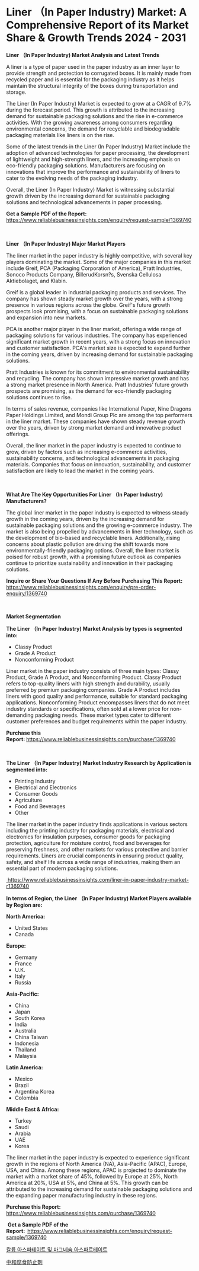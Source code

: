 <p><h1>Liner （In Paper Industry) Market: A Comprehensive Report of its Market Share & Growth Trends 2024 - 2031</h1></p><p><strong>Liner （In Paper Industry) Market Analysis and Latest Trends</strong></p>
<p><p>A liner is a type of paper used in the paper industry as an inner layer to provide strength and protection to corrugated boxes. It is mainly made from recycled paper and is essential for the packaging industry as it helps maintain the structural integrity of the boxes during transportation and storage.</p><p>The Liner (In Paper Industry) Market is expected to grow at a CAGR of 9.7% during the forecast period. This growth is attributed to the increasing demand for sustainable packaging solutions and the rise in e-commerce activities. With the growing awareness among consumers regarding environmental concerns, the demand for recyclable and biodegradable packaging materials like liners is on the rise.</p><p>Some of the latest trends in the Liner (In Paper Industry) Market include the adoption of advanced technologies for paper processing, the development of lightweight and high-strength liners, and the increasing emphasis on eco-friendly packaging solutions. Manufacturers are focusing on innovations that improve the performance and sustainability of liners to cater to the evolving needs of the packaging industry.</p><p>Overall, the Liner (In Paper Industry) Market is witnessing substantial growth driven by the increasing demand for sustainable packaging solutions and technological advancements in paper processing.</p></p>
<p><strong>Get a Sample PDF of the Report:&nbsp;</strong> <a href="https://www.reliablebusinessinsights.com/enquiry/request-sample/1369740">https://www.reliablebusinessinsights.com/enquiry/request-sample/1369740</a></p>
<p>&nbsp;</p>
<p><strong>Liner （In Paper Industry) Major Market Players</strong></p>
<p><p>The liner market in the paper industry is highly competitive, with several key players dominating the market. Some of the major companies in this market include Greif, PCA (Packaging Corporation of America), Pratt Industries, Sonoco Products Company, BillerudKorsn?s, Svenska Cellulosa Aktiebolaget, and Klabin.</p><p>Greif is a global leader in industrial packaging products and services. The company has shown steady market growth over the years, with a strong presence in various regions across the globe. Greif's future growth prospects look promising, with a focus on sustainable packaging solutions and expansion into new markets.</p><p>PCA is another major player in the liner market, offering a wide range of packaging solutions for various industries. The company has experienced significant market growth in recent years, with a strong focus on innovation and customer satisfaction. PCA's market size is expected to expand further in the coming years, driven by increasing demand for sustainable packaging solutions.</p><p>Pratt Industries is known for its commitment to environmental sustainability and recycling. The company has shown impressive market growth and has a strong market presence in North America. Pratt Industries' future growth prospects are promising, as the demand for eco-friendly packaging solutions continues to rise.</p><p>In terms of sales revenue, companies like International Paper, Nine Dragons Paper Holdings Limited, and Mondi Group Plc are among the top performers in the liner market. These companies have shown steady revenue growth over the years, driven by strong market demand and innovative product offerings.</p><p>Overall, the liner market in the paper industry is expected to continue to grow, driven by factors such as increasing e-commerce activities, sustainability concerns, and technological advancements in packaging materials. Companies that focus on innovation, sustainability, and customer satisfaction are likely to lead the market in the coming years.</p></p>
<p>&nbsp;</p>
<p><strong>What Are The Key Opportunities For Liner （In Paper Industry) Manufacturers?</strong></p>
<p><p>The global liner market in the paper industry is expected to witness steady growth in the coming years, driven by the increasing demand for sustainable packaging solutions and the growing e-commerce industry. The market is also being propelled by advancements in liner technology, such as the development of bio-based and recyclable liners. Additionally, rising concerns about plastic pollution are driving the shift towards more environmentally-friendly packaging options. Overall, the liner market is poised for robust growth, with a promising future outlook as companies continue to prioritize sustainability and innovation in their packaging solutions.</p></p>
<p><strong>Inquire or Share Your Questions If Any Before Purchasing This Report:</strong> <a href="https://www.reliablebusinessinsights.com/enquiry/pre-order-enquiry/1369740">https://www.reliablebusinessinsights.com/enquiry/pre-order-enquiry/1369740</a></p>
<p>&nbsp;</p>
<p><strong>Market Segmentation</strong></p>
<p><strong>The Liner （In Paper Industry) Market Analysis by types is segmented into:</strong></p>
<p><ul><li>Classy Product</li><li>Grade A Product</li><li>Nonconforming Product</li></ul></p>
<p><p>Liner market in the paper industry consists of three main types: Classy Product, Grade A Product, and Nonconforming Product. Classy Product refers to top-quality liners with high strength and durability, usually preferred by premium packaging companies. Grade A Product includes liners with good quality and performance, suitable for standard packaging applications. Nonconforming Product encompasses liners that do not meet industry standards or specifications, often sold at a lower price for non-demanding packaging needs. These market types cater to different customer preferences and budget requirements within the paper industry.</p></p>
<p><strong>Purchase this Report:&nbsp;</strong><a href="https://www.reliablebusinessinsights.com/purchase/1369740">https://www.reliablebusinessinsights.com/purchase/1369740</a></p>
<p>&nbsp;</p>
<p><strong>The Liner （In Paper Industry) Market Industry Research by Application is segmented into:</strong></p>
<p><ul><li>Printing Industry</li><li>Electrical and Electronics</li><li>Consumer Goods</li><li>Agriculture</li><li>Food and Beverages</li><li>Other</li></ul></p>
<p><p>The liner market in the paper industry finds applications in various sectors including the printing industry for packaging materials, electrical and electronics for insulation purposes, consumer goods for packaging protection, agriculture for moisture control, food and beverages for preserving freshness, and other markets for various protective and barrier requirements. Liners are crucial components in ensuring product quality, safety, and shelf life across a wide range of industries, making them an essential part of modern packaging solutions.</p></p>
<p><a href="https://www.reliablebusinessinsights.com/liner-in-paper-industry-market-r1369740">&nbsp;https://www.reliablebusinessinsights.com/liner-in-paper-industry-market-r1369740</a></p>
<p><strong>In terms of Region, the Liner （In Paper Industry) Market Players available by Region are:</strong></p>
<p>
    <p> <strong> North America: </strong>
        <ul>
            <li>United States</li>
            <li>Canada</li>
        </ul>
        </p> 
    <p> <strong> Europe: </strong>
        <ul>
            <li>Germany</li>
            <li>France</li>
            <li>U.K.</li>
            <li>Italy</li>
            <li>Russia</li>
        </ul>
        </p> 
    <p> <strong> Asia-Pacific: </strong>
        <ul>
            <li>China</li>
            <li>Japan</li>
            <li>South Korea</li>
            <li>India</li>
            <li>Australia</li>
            <li>China Taiwan</li>
            <li>Indonesia</li>
            <li>Thailand</li>
            <li>Malaysia</li>
        </ul>
        </p> 
    <p> <strong> Latin America: </strong>
        <ul>
            <li>Mexico</li>
            <li>Brazil</li>
            <li>Argentina Korea</li>
            <li>Colombia</li>
        </ul>
        </p> 
    <p> <strong> Middle East & Africa: </strong>
        <ul>
            <li>Turkey</li>
            <li>Saudi</li>
            <li>Arabia</li>
            <li>UAE</li>
            <li>Korea</li>
        </ul>
    </p>
    </p>
<p><p>The liner market in the paper industry is expected to experience significant growth in the regions of North America (NA), Asia-Pacific (APAC), Europe, USA, and China. Among these regions, APAC is projected to dominate the market with a market share of 45%, followed by Europe at 25%, North America at 20%, USA at 5%, and China at 5%. This growth can be attributed to the increasing demand for sustainable packaging solutions and the expanding paper manufacturing industry in these regions.</p></p>
<p><strong>Purchase this Report: </strong><a href="https://www.reliablebusinessinsights.com/purchase/1369740">https://www.reliablebusinessinsights.com/purchase/1369740</a></p>
<p>&nbsp;<strong>Get a Sample PDF of the Report:&nbsp;&nbsp;</strong><a href="https://www.reliablebusinessinsights.com/enquiry/request-sample/1369740">https://www.reliablebusinessinsights.com/enquiry/request-sample/1369740</a></p>
<p><strong></strong></p>
<p><p><a href="https://medium.com/@sybleferry/%EC%B9%BC%EB%A5%A8-%EC%95%84%EC%8A%A4%ED%8C%8C%EB%A5%B4%ED%85%8C%EC%9D%B4%ED%8A%B8-%EB%B0%8F-%EB%A7%88%EA%B7%B8%EB%84%A4%EC%8A%98-%EC%95%84%EC%8A%A4%ED%8C%8C%ED%83%80%ED%8A%B8-%EC%8B%9C%EC%9E%A5-2031%EB%85%84%EA%B9%8C%EC%A7%80%EC%9D%98-%ED%8A%B8%EB%A0%8C%EB%93%9C-%EC%98%88%EC%B8%A1-%EB%B0%8F-%EA%B2%BD%EC%9F%81-%EB%B6%84%EC%84%9D-e454b2425b6c">칼륨 아스파테이트 및 마그네슘 아스파르테이트</a></p><p><a href="https://medium.com/@vincemarvin1/%E8%85%90%E9%A3%9F%E6%8A%91%E5%88%B6%E5%89%A4%E5%B8%82%E5%A0%B4%E5%88%86%E6%9E%90-%E3%81%9D%E3%81%AEcagr-%E5%B8%82%E5%A0%B4%E3%82%BB%E3%82%B0%E3%83%A1%E3%83%B3%E3%83%86%E3%83%BC%E3%82%B7%E3%83%A7%E3%83%B3-%E3%81%8A%E3%82%88%E3%81%B3%E3%82%B0%E3%83%AD%E3%83%BC%E3%83%90%E3%83%AB%E7%94%A3%E6%A5%AD%E6%A6%82%E8%A6%81-6ad6cb97564a">中和腐食防止剤</a></p></p>
